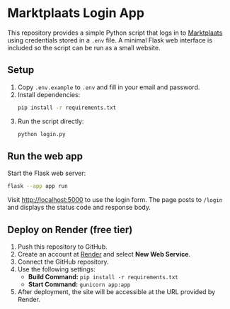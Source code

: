 # Marktplaats Login App

This repository provides a simple Python script that logs in to [Marktplaats](https://www.marktplaats.nl/) using credentials stored in a `.env` file.  A minimal Flask web interface is included so the script can be run as a small website.

## Setup

1. Copy `.env.example` to `.env` and fill in your email and password.
2. Install dependencies:
   ```bash
   pip install -r requirements.txt
   ```
3. Run the script directly:
   ```bash
   python login.py
   ```

## Run the web app

Start the Flask web server:

```bash
flask --app app run
```

Visit <http://localhost:5000> to use the login form.  The page posts to `/login` and displays the status code and response body.

## Deploy on Render (free tier)

1. Push this repository to GitHub.
2. Create an account at [Render](https://render.com/) and select **New Web Service**.
3. Connect the GitHub repository.
4. Use the following settings:
   - **Build Command:** `pip install -r requirements.txt`
   - **Start Command:** `gunicorn app:app`
5. After deployment, the site will be accessible at the URL provided by Render.
